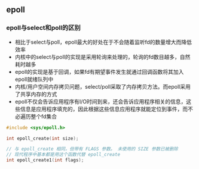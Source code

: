 ## epoll

### epoll与select和poll的区别


- 相比于select与poll，epoll最大的好处在于不会随着监听fd的数量增大而降低效率
- 内核中的select与poll的实现是采用轮询来处理的，轮询的fd数目越多，自然耗时越多
- epoll的实现是基于回调，如果fd有期望事件发生就通过回调函数将其加入epoll就绪队列中
- 内核/用户空间内存拷贝问题，select/poll采取了内存拷贝方法。而epoll采用了共享内存的方式
- epoll不仅会告诉应用程序有I/O时间到来，还会告诉应用程序相关的信息，这些信息是应用程序填充的，因此根据这些信息应用程序就能定位到事件，而不必遍历整个fd集合


```c
#include <sys/epoll.h>

int epoll_create(int size);

// 与 epoll_create 相同，但带有 FLAGS 参数。 未使用的 SIZE 参数已被删除
// 现代程序中基本都是用这个函数代替 epoll_create
int epoll_create1(int flags);
```
